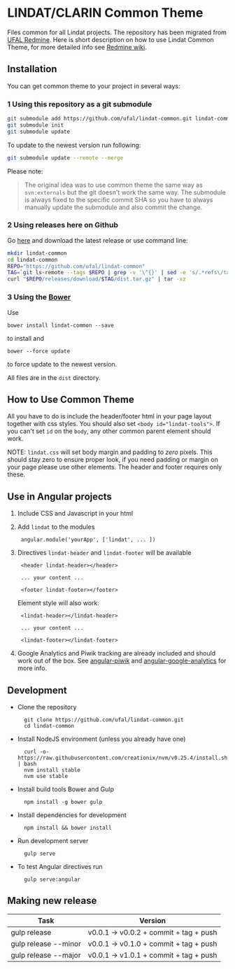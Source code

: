 # LINDAT/CLARIN Common Theme

Files common for all Lindat projects. The repository has been migrated from [UFAL Redmine](https://redmine.ms.mff.cuni.cz/projects/lindat-common). Here is short description on how to use Lindat Common Theme, for more detailed info see [Redmine wiki](https://redmine.ms.mff.cuni.cz/projects/lindat-common/wiki). 

## Installation

You can get common theme to your project in several ways:

### 1 Using this repository as a git submodule

```.bash
git submodule add https://github.com/ufal/lindat-common.git lindat-common
git submodule init
git submodule update
```

To update to the newest version run following:

```.bash
git submodule update --remote --merge
```

Please note:
> The original idea was to use common theme the same way as `svn:externals` but the git doesn't work the same way. The submodule is always fixed to the specific commit SHA so you have to always manually update the submodule and also commit the change.

### 2 Using releases here on Github

Go [here](https://github.com/ufal/lindat-common/releases) and download the latest release or use command line:

```.bash
mkdir lindat-common
cd lindat-common
REPO="https://github.com/ufal/lindat-common"
TAG=`git ls-remote --tags $REPO | grep -v '\^{}' | sed -e 's/.*refs\/tags\/\(.*\)/\1/p' | sort -Vk2 | tail -n1`
curl "$REPO/releases/download/$TAG/dist.tar.gz" | tar -xz
```

### 3 Using the [Bower](http://bower.io/)

Use 
  
    bower install lindat-common --save
    
to install and

    bower --force update
    
to force update to the newest version.

All files are in the `dist` directory.

## How to Use Common Theme

All you have to do is include the header/footer html in your page layout together with css styles. You should also set `<body id="lindat-tools">`. If you can't set `id` on the `body`, any other common parent element should work. 

NOTE: `lindat.css` will set body margin and padding to *zero* pixels. This should stay zero to ensure proper look, if you need padding or margin on your page please use other elements. The header and footer requires only these.
    
## Use in Angular projects

1. Include CSS and Javascript in your html
1. Add `lindat` to the modules
        
        angular.module('yourApp', ['lindat', ... ])
        
1. Directives `lindat-header` and `lindat-footer` will be available

        <header lindat-header></header>
        
        ... your content ...
        
        <footer lindat-footer></footer>

    Element style will also work:
  
        <lindat-header></lindat-header>
        
        ... your content ...
        
        <lindat-footer></lindat-footer>
        
1. Google Analytics and Piwik tracking are already included and should work out of the box. See [angular-piwik](https://github.com/mike-spainhower/angular-piwik) and [angular-google-analytics](https://github.com/revolunet/angular-google-analytics) for more info.

## Development

- Clone the repository
        
        git clone https://github.com/ufal/lindat-common.git
        cd lindat-common

- Install NodeJS environment (unless you already have one)
        
        curl -o- https://raw.githubusercontent.com/creationix/nvm/v0.25.4/install.sh | bash
        nvm install stable
        nvm use stable

- Install build tools Bower and Gulp

        npm install -g bower gulp
        
- Install dependencies for development
        
        npm install && bower install
        
- Run development server
        
        gulp serve
        
- To test Angular directives run

        gulp serve:angular
        
## Making new release

| Task                 | Version                                |
|----------------------|----------------------------------------|
| gulp release         | v0.0.1 -> v0.0.2 + commit + tag + push |
| gulp release --minor | v0.0.1 -> v0.1.0 + commit + tag + push |
| gulp release --major | v0.0.1 -> v1.0.1 + commit + tag + push |
